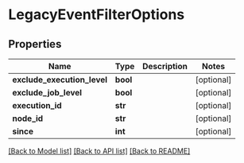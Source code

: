 # LegacyEventFilterOptions

## Properties
Name | Type | Description | Notes
------------ | ------------- | ------------- | -------------
**exclude_execution_level** | **bool** |  | [optional]
**exclude_job_level** | **bool** |  | [optional]
**execution_id** | **str** |  | [optional]
**node_id** | **str** |  | [optional]
**since** | **int** |  | [optional]

[[Back to Model list]](../README.md#documentation-for-models) [[Back to API list]](../README.md#documentation-for-api-endpoints) [[Back to README]](../README.md)
